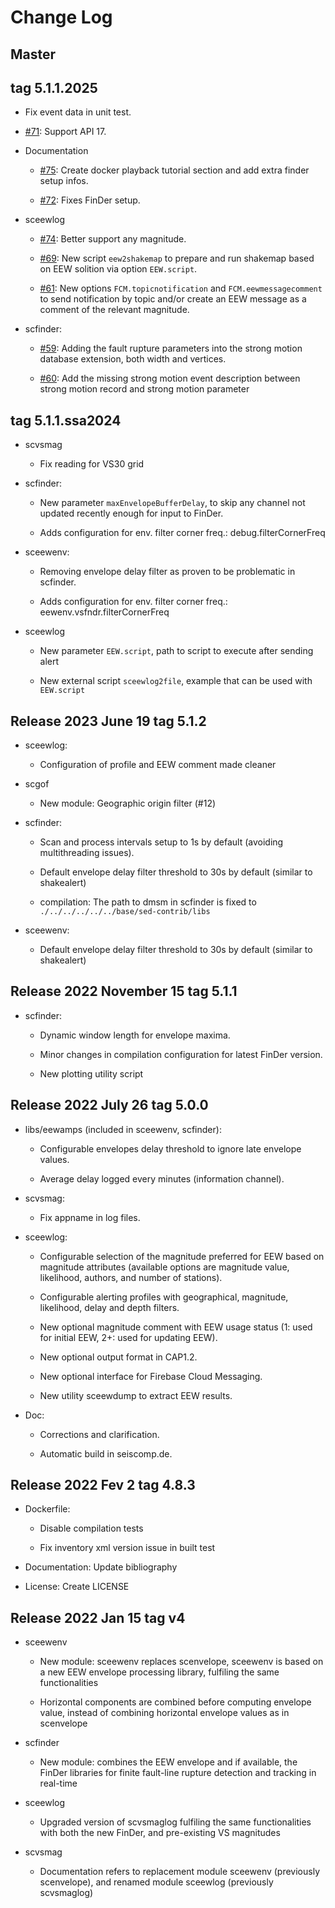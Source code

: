 # Change Log

## Master

## tag 5.1.1.2025

* Fix event data in unit test.  

* [#71](https://github.com/SED-EEW/SED-EEW-SeisComP-contributions/pull/71): Support API 17.  

* Documentation

  * [#75](https://github.com/SED-EEW/SED-EEW-SeisComP-contributions/pull/75): Create docker playback tutorial section and add extra finder setup infos.
  
  * [#72](https://github.com/SED-EEW/SED-EEW-SeisComP-contributions/pull/72): Fixes FinDer setup.

* sceewlog

  * [#74](https://github.com/SED-EEW/SED-EEW-SeisComP-contributions/pull/74): Better support any magnitude.

  * [#69](https://github.com/SED-EEW/SED-EEW-SeisComP-contributions/pull/69): New script `eew2shakemap` to prepare and run shakemap based on EEW solition via option `EEW.script`.
  
  * [#61](https://github.com/SED-EEW/SED-EEW-SeisComP-contributions/pull/61): New options `FCM.topicnotification` and `FCM.eewmessagecomment` to send notification by topic and/or create an EEW message as a comment of the relevant magnitude.

* scfinder:
   
  * [#59](https://github.com/SED-EEW/SED-EEW-SeisComP-contributions/pull/59): Adding the fault rupture parameters into the strong motion database extension, both width and vertices.

  * [#60](https://github.com/SED-EEW/SED-EEW-SeisComP-contributions/pull/60): Add the missing strong motion event description between strong motion record and strong motion parameter

## tag 5.1.1.ssa2024

* scvsmag
  
  * Fix reading for VS30 grid

* scfinder:

  * New parameter `maxEnvelopeBufferDelay`, to skip any channel not updated recently enough for input to FinDer.
  
  * Adds configuration for env. filter corner freq.: debug.filterCornerFreq

* sceewenv:

  * Removing envelope delay filter as proven to be problematic in  scfinder.
  
  * Adds configuration for env. filter corner freq.: eewenv.vsfndr.filterCornerFreq
  
* sceewlog

  * New parameter `EEW.script`, path to script to execute after sending alert

  * New external script `sceewlog2file`, example that can be used with `EEW.script`


## Release 2023 June 19 tag 5.1.2

* sceewlog:
  
  * Configuration of profile and EEW comment made cleaner
  
* scgof
  
  * New module: Geographic origin filter (#12)
   
* scfinder:

  * Scan and process intervals setup to 1s by default (avoiding multithreading issues).

  * Default envelope delay filter threshold to 30s by default (similar to shakealert) 
  
  * compilation: The path to dmsm in scfinder is fixed to `./../../../../../base/sed-contrib/libs`

* sceewenv:
  
  * Default envelope delay filter threshold to 30s by default (similar to shakealert)  

## Release 2022 November 15 tag 5.1.1

* scfinder:

  * Dynamic window length for envelope maxima.

  * Minor changes in compilation configuration for latest FinDer version. 

  * New plotting utility script 

## Release 2022 July 26 tag 5.0.0

* libs/eewamps (included in sceewenv, scfinder): 

  * Configurable envelopes delay threshold to ignore late envelope values.

  * Average delay logged every minutes (information channel).

* scvsmag:

  * Fix appname in log files.

* sceewlog:

  * Configurable selection of the magnitude preferred for EEW based on magnitude 
    attributes (available options are magnitude value, likelihood, authors, and number 
    of stations).

  * Configurable alerting profiles with geographical, magnitude, likelihood, delay and 
    depth filters. 

  * New optional magnitude comment with EEW usage status (1: used for initial EEW, 2+: 
    used for updating EEW).
  
  * New optional output format in CAP1.2.
  
  * New optional interface for Firebase Cloud Messaging.
  
  * New utility sceewdump to extract EEW results.

* Doc:

  * Corrections and clarification.

  * Automatic build in seiscomp.de.

## Release 2022 Fev 2 tag 4.8.3

* Dockerfile: 

  * Disable compilation tests

  * Fix inventory xml version issue in built test

* Documentation: Update bibliography

* License: Create LICENSE

## Release 2022 Jan 15 tag v4

* sceewenv

  * New module: sceewenv replaces scenvelope, sceewenv is based on a new EEW 
    envelope processing library, fulfiling the same functionalities

  * Horizontal components are combined before computing envelope value, instead of
    combining horizontal envelope values as in scenvelope

* scfinder

  * New module: combines the EEW envelope and if available, the FinDer libraries for 
    finite fault-line rupture detection and tracking in real-time

* sceewlog

  * Upgraded version of scvsmaglog fulfiling the same functionalities with both the new 
    FinDer, and pre-existing VS magnitudes

* scvsmag

  * Documentation refers to replacement module sceewenv (previously scenvelope), and 
    renamed module sceewlog  (previously scvsmaglog)

